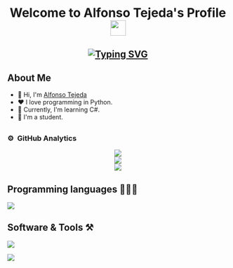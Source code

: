 
<h1 align=center> Welcome to Alfonso Tejeda's Profile <img src="https://media.giphy.com/media/hvRJCLFzcasrR4ia7z/giphy.gif" width="35"> </h1>
  
<h2 align=center><a href="https://git.io/typing-svg"><img src="https://readme-typing-svg.demolab.com?font=Fira+Code&pause=1000&random=false&width=435&lines=Computer+Science+Student;DS%20|%20AI%20|%20ML%20Enthusiast;Always%20learning%20new%20things" alt="Typing SVG" /></a></h2>

## About Me
<ul>
  <li>👋 Hi, I'm <a href="alfonsotejeda">Alfonso Tejeda</a></li>
  <li>❤️ I love programming in Python.</li>
  <li>🌱 Currently, I'm learning C#.</li>
  <li>💼 I'm a student.</li>
</ul>

## 

### ⚙️ &nbsp;GitHub Analytics
<div align="center">
  <img src="https://github-readme-stats.vercel.app/api?username=alfonsotejeda&theme=algolia&border=false&include_all_commits=false&count_private=false">
  <br/>
  <img src="https://github-readme-streak-stats.herokuapp.com/?user=alfonsotejeda&theme=algolia&border=false">
  <br/>
  <img src="https://github-readme-stats.vercel.app/api/top-langs/?username=alfonsotejeda&theme=algolia&border=false&include_all_commits=false&count_private=false&layout=compact">
</div>

## Programming languages 👨🏽‍💻
<img src="https://skillicons.dev/icons?i=cpp,css,html,js,md,py,dart,latex,cs&perline=14" />

## Software & Tools ⚒️
<img src="https://skillicons.dev/icons?i=github,git,vscode,apple,flutter,blender,obsidian&perline=14" />


[![](https://visitcount.itsvg.in/api?id=alfonsotejeda&icon=0&color=1)](https://visitcount.itsvg.in)

<!-- Proudly created with GPRM ( https://gprm.itsvg.in ) -->
